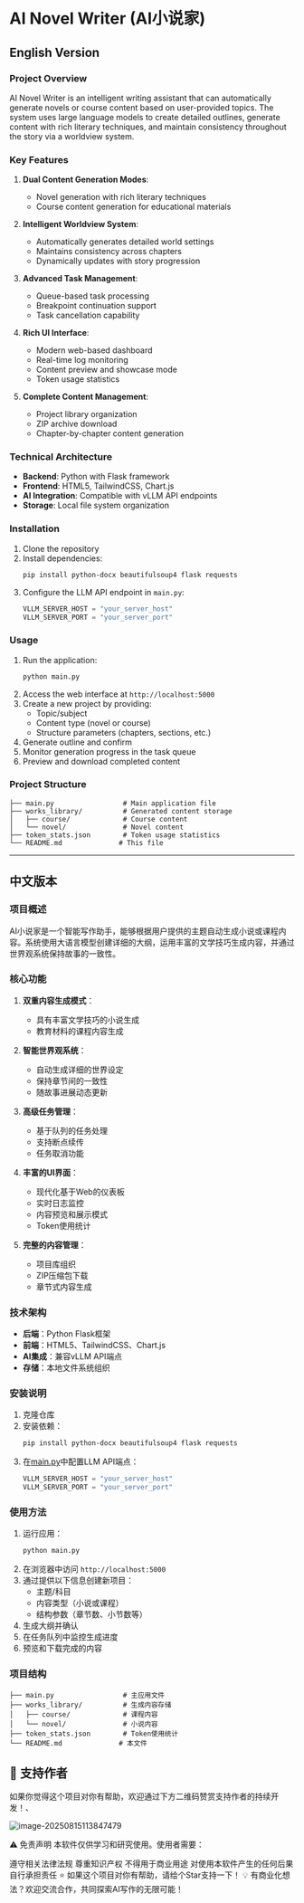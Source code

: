 # AI Novel Writer (AI小说家)

## English Version

### Project Overview

AI Novel Writer is an intelligent writing assistant that can automatically generate novels or course content based on user-provided topics. The system uses large language models to create detailed outlines, generate content with rich literary techniques, and maintain consistency throughout the story via a worldview system.

### Key Features

1. **Dual Content Generation Modes**:
   - Novel generation with rich literary techniques
   - Course content generation for educational materials

2. **Intelligent Worldview System**:
   - Automatically generates detailed world settings
   - Maintains consistency across chapters
   - Dynamically updates with story progression

3. **Advanced Task Management**:
   - Queue-based task processing
   - Breakpoint continuation support
   - Task cancellation capability

4. **Rich UI Interface**:
   - Modern web-based dashboard
   - Real-time log monitoring
   - Content preview and showcase mode
   - Token usage statistics

5. **Complete Content Management**:
   - Project library organization
   - ZIP archive download
   - Chapter-by-chapter content generation

### Technical Architecture

- **Backend**: Python with Flask framework
- **Frontend**: HTML5, TailwindCSS, Chart.js
- **AI Integration**: Compatible with vLLM API endpoints
- **Storage**: Local file system organization

### Installation

1. Clone the repository
2. Install dependencies:
   ```bash
   pip install python-docx beautifulsoup4 flask requests
   ```
3. Configure the LLM API endpoint in `main.py`:
   ```python
   VLLM_SERVER_HOST = "your_server_host"
   VLLM_SERVER_PORT = "your_server_port"
   ```

### Usage

1. Run the application:
   ```bash
   python main.py
   ```
2. Access the web interface at `http://localhost:5000`
3. Create a new project by providing:
   - Topic/subject
   - Content type (novel or course)
   - Structure parameters (chapters, sections, etc.)
4. Generate outline and confirm
5. Monitor generation progress in the task queue
6. Preview and download completed content

### Project Structure

```
├── main.py                 # Main application file
├── works_library/          # Generated content storage
│   ├── course/             # Course content
│   └── novel/              # Novel content
├── token_stats.json        # Token usage statistics
└── README.md              # This file
```

---

## 中文版本

### 项目概述

AI小说家是一个智能写作助手，能够根据用户提供的主题自动生成小说或课程内容。系统使用大语言模型创建详细的大纲，运用丰富的文学技巧生成内容，并通过世界观系统保持故事的一致性。

### 核心功能

1. **双重内容生成模式**：
   - 具有丰富文学技巧的小说生成
   - 教育材料的课程内容生成

2. **智能世界观系统**：
   - 自动生成详细的世界设定
   - 保持章节间的一致性
   - 随故事进展动态更新

3. **高级任务管理**：
   - 基于队列的任务处理
   - 支持断点续传
   - 任务取消功能

4. **丰富的UI界面**：
   - 现代化基于Web的仪表板
   - 实时日志监控
   - 内容预览和展示模式
   - Token使用统计

5. **完整的内容管理**：
   - 项目库组织
   - ZIP压缩包下载
   - 章节式内容生成

### 技术架构

- **后端**：Python Flask框架
- **前端**：HTML5、TailwindCSS、Chart.js
- **AI集成**：兼容vLLM API端点
- **存储**：本地文件系统组织

### 安装说明

1. 克隆仓库
2. 安装依赖：
   ```bash
   pip install python-docx beautifulsoup4 flask requests
   ```
3. 在[main.py](file:///d:/GUOSHIYIN/models/ai%E5%B0%8F%E8%AF%B4%E5%AE%B6/main.py)中配置LLM API端点：
   ```python
   VLLM_SERVER_HOST = "your_server_host"
   VLLM_SERVER_PORT = "your_server_port"
   ```

### 使用方法

1. 运行应用：
   ```bash
   python main.py
   ```
2. 在浏览器中访问 `http://localhost:5000`
3. 通过提供以下信息创建新项目：
   - 主题/科目
   - 内容类型（小说或课程）
   - 结构参数（章节数、小节数等）
4. 生成大纲并确认
5. 在任务队列中监控生成进度
6. 预览和下载完成的内容

### 项目结构

```
├── main.py                 # 主应用文件
├── works_library/          # 生成内容存储
│   ├── course/             # 课程内容
│   └── novel/              # 小说内容
├── token_stats.json        # Token使用统计
└── README.md              # 本文件
```

## 💖 支持作者



如果你觉得这个项目对你有帮助，欢迎通过下方二维码赞赏支持作者的持续开发！、

![image-20250815113847479](C:\Users\Administrator\AppData\Roaming\Typora\typora-user-images\image-20250815113847479.png)

⚠️ 免责声明
本软件仅供学习和研究使用。使用者需要：

遵守相关法律法规
尊重知识产权
不得用于商业用途
对使用本软件产生的任何后果自行承担责任
⭐ 如果这个项目对你有帮助，请给个Star支持一下！ 💡 有商业化想法？欢迎交流合作，共同探索AI写作的无限可能！